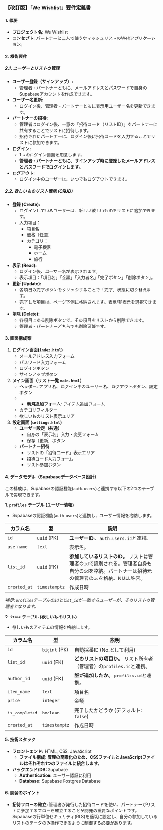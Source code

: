 ### **【改訂版】「We Wishlist」要件定義書**

#### 1. 概要
- **プロジェクト名:** We Wishlist
- **コンセプト:**
  パートナーと二人で使うウィッシュリストのWebアプリケーション。

#### 2. 機能要件

##### 2.1. ユーザーとリストの管理
- **ユーザー登録（サインアップ）:**
    - 管理者・パートナーともに、メールアドレスとパスワードで自身のSupabaseアカウントを作成できます。
- **ユーザー名更新:**
    - ログイン後、管理者・パートナーともに表示用ユーザー名を更新できます。
- **パートナーの招待:**
    - 管理者はログイン後、一意の「招待コード（リストID）」をパートナーに共有することでリストに招待します。
    - 招待されたパートナーは、ログイン後に招待コードを入力することでリストに参加できます。
- **ログイン:**
    - 1つのログイン画面を用意します。
    - **管理者・パートナーともに、サインアップ時に登録したメールアドレスとパスワードでログインします。**
- **ログアウト:**
    - ログイン中のユーザーは、いつでもログアウトできます。

##### 2.2. 欲しいものリスト機能 (CRUD)
- **登録 (Create):**
    - ログインしているユーザーは、新しい欲しいものをリストに追加できます。
    - 入力項目： 
        - 項目名
        - 価格（任意）
        - カテゴリ：
          - 電子機器
          - ホーム
          - 旅行
- **表示 (Read):**
    - ログイン後、ユーザー名が表示されます。
    - 表示項目：「項目名」「金額」「入力者名」「完了ボタン」「削除ボタン」。
- **更新 (Update):**
    - 各項目の完了ボタンをクリックすることで「完了」状態に切り替えます。
    - 完了した項目は、ページ下側に格納されます。表示/非表示を選択できます。
- **削除 (Delete):**
    - 各項目にある削除ボタンで、その項目をリストから削除できます。
    - 管理者・パートナーどちらでも削除可能です。

#### 3. 画面構成案

1.  **ログイン画面(`index.html`)**
    - メールアドレス入力フォーム
    - パスワード入力フォーム
    - ログインボタン
    - サインアップボタン
2.  **メイン画面（リスト一覧 `main.html`）**
    - **ヘッダー:** アプリ名、ログイン中のユーザー名、ログアウトボタン、設定ボタン
    - - **新規追加フォーム:** アイテム追加フォーム
    - カテゴリフィルター
    - 欲しいものリスト表示エリア
3.  **設定画面 (`settings.html`)**
    - **ユーザー設定（共通）**
        - 自身の「表示名」入力・変更フォーム
        - 保存（更新）ボタン
    - **パートナー招待**
        - リストの「招待コード」表示エリア
        - 招待コード入力フォーム
        - リスト参加ボタン        

#### 4. データモデル（Supabaseデータベース設計）

この構成は、Supabaseの認証機能(`auth.users`)と連携する以下の2つのテーブルで実現できます。

**1. `profiles` テーブル (ユーザー情報)**
   - Supabaseの認証機能(`auth.users`)と連携し、ユーザー情報を格納します。

| カラム名          | 型            | 説明                                                       |
|-------------------|---------------|------------------------------------------------------------|
| `id`              | `uuid` (PK)   | **ユーザーID。** `auth.users.id`と連携。                   |
| `username`        | `text`        | 表示名。                                                   |
| `list_id`         | `uuid` (FK)   | **参加しているリストのID。** リストは管理者の`id`で識別される。管理者自身も自分の`id`を格納。パートナーは招待元の管理者の`id`を格納。NULL許容。 |
| `created_at`      | `timestamptz` | 作成日時                                                   |

*補足: `profiles`テーブルの`id`と`list_id`が一致するユーザーが、そのリストの管理者となります。*

**2. `items` テーブル (欲しいものリスト)**
   - 欲しいものアイテムの情報を格納します。

| カラム名       | 型            | 説明                                     |
|----------------|---------------|------------------------------------------|
| `id`           | `bigint` (PK) | 自動採番ID (No.として利用)               |
| `list_id`      | `uuid` (FK)   | **どのリストの項目か。** リスト所有者（管理者）の`profiles.id`と連携。 |
| `author_id`    | `uuid` (FK)   | **誰が追加したか。** `profiles.id`と連携。   |
| `item_name`    | `text`        | 項目名                                   |
| `price`        | `integer`     | 金額                                     |
| `is_completed` | `boolean`     | 完了したかどうか (デフォルト: `false`)   |
| `created_at`   | `timestamptz` | 作成日時                                 |

#### 5. 技術スタック
- **フロントエンド:** HTML, CSS, JavaScript
  - **ファイル構成: 管理の簡素化のため、CSSファイルとJavaScriptファイルはそれぞれ1つのファイルに統合します。**
- **バックエンド/DB:** Supabase
    - **Authentication:** ユーザー認証に利用
    - **Database:** Supabase Postgres Database

#### 6. 開発のポイント
- **招待フローの確立:** 管理者が発行した招待コードを使い、パートナーがリストに参加するフローを確立することが開発の重要なポイントです。Supabaseの行単位セキュリティ(RLS)を適切に設定し、自分の参加しているリストのデータのみ操作できるように制御する必要があります。